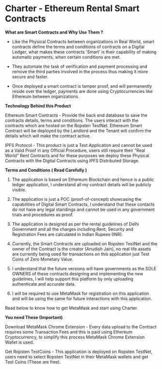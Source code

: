 # Charter - Ethereum Rental Smart Contracts

**What are Smart Contracts and Why Use Them ?**

- Like the Physical Contracts between organizations in Real World, smart contracts define the terms and conditions of contracts on a Digital Ledger, what makes these contracts 'Smart' is their capability of making automatic payments, when certain conditions are met. 

- They automate the task of verification and payment processing and remove the third parties involved in the process thus making it more secure and faster. 

- Once deployed a smart contract is tamper proof, and will permanently reside over the ledger, payments are done using Cryptocurrencies like Ethereum between organizations. 



**Technology Behind this Product**

Ethereum Smart Contracts - Provide the back end database to save the contracts details, terms and conditions. The users interact with the contracts which are hosted on the Ropsten TestNet. Ethereum Smart Contract will be deployed by the Landlord and the Tenant will confirm the details which will make the contract active. 

IPFS Protocol - This product is just a Test Application and cannot be used as a Valid Proof in any Official Procedure, users still require their "Real World" Rent Contracts and for these purposes we deploy these Physical Contracts with the Digital Contracts using IPFS Distributed Storage. 


**Terms and Conditions ( Read Carefully )**

1. The application is based on Ethereum Blockchain and hence is a public ledger application, I understand all my contract details will be publicly visible. 

2. The application is just a POC (proof-of-concept) showcasing the capabilities of Digital Smart Contracts, I understand that these contacts do not have any legal standings and cannot be used in any government trials and procedures as proof. 

3. The application is designed as per the rental guidelines of Delhi Government and all the charges including Rent, Security and Registration Fees are calculated in Indian Rupees (INR). 

4. Currently, the Smart Contracts are uploaded on Ropsten TestNet and the owner of the Contract is the creator (Anudish Jain), no real life assets are currently being used for transactions on this application just Test Coins of Zero Monetary Value. 

5. I understand that the future versions will have governments as the SOLE OWNERS of these contracts designing and implementing the new guidelines, I will help support this platform by only uploading authenticate and accurate data. 

6. I will be required to use MetaMask for registration on this application and will be using the same for future interactions with this application. 

Read below to know how to get MetaMask and start using Charter.



**You need These (Important)**

Download MetaMask Chrome Extension - Every data upload to the Contract requires some Transaction Fees and this is paid using Ethereum Cryptocurrency, to simplify this process MetaMask Chrome Extension Wallet is used.

Get Ropsten TestCoins - This application is deployed on Ropsten TestNet, users need to select Ropsten TestNet in their MetaMask wallets and get Test Coins (These are free).





